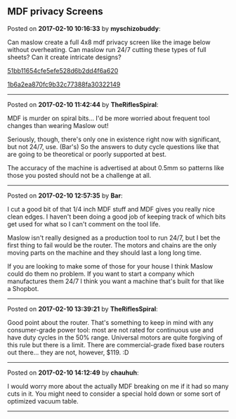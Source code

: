 ## MDF privacy Screens
Posted on **2017-02-10 10:16:33** by **myschizobuddy**:

Can maslow create a full 4x8 mdf privacy screen like the image below without overheating. Can maslow run 24/7 cutting these types of full sheets?  Can it create intricate designs?

[51bb11654cfe5efe528d6b2dd4f6a620](/images/yb/ybvi_51bb11654cfe5efe528d6b2dd4f6a620.jpg.jpg) 



 [1b6a2ea870fc9b32c77388fa30322149](/images/jg/jgx0_1b6a2ea870fc9b32c77388fa30322149.jpg.jpg)

---

Posted on **2017-02-10 11:42:44** by **TheRiflesSpiral**:

MDF is murder on spiral bits... I'd be more worried about frequent tool changes than wearing Maslow out!



Seriously, though, there's only one in existence right now with significant, but not 24/7, use. (Bar's) So the answers to duty cycle questions like that are going to be theoretical or poorly supported at best.



The accuracy of the machine is advertised at about 0.5mm so patterns like those you posted should not be a challenge at all.

---

Posted on **2017-02-10 12:57:35** by **Bar**:

I cut a good bit of that 1/4 inch MDF stuff and MDF gives you really nice clean edges. I haven't been doing a good job of keeping track of which bits get used for what so I can't comment on the tool life.



Maslow isn't really designed as a production tool to run 24/7, but I bet the first thing to fail would be the router. The motors and chains are the only moving parts on the machine and they should last a long long time.



If you are looking to make some of those for your house I think Maslow could do them no problem. If you want to start a company which manufactures them 24/7 I think you want a machine that's built for that like a Shopbot.

---

Posted on **2017-02-10 13:39:21** by **TheRiflesSpiral**:

Good point about the router. That's something to keep in mind with any consumer-grade power tool: most are not rated for continuous use and have duty cycles in the 50% range. Universal motors are quite forgiving of this rule but there is a limit. There are commercial-grade fixed base routers out there... they are not, however, $119. :D

---

Posted on **2017-02-10 14:12:49** by **chauhuh**:

I would worry more about the actually MDF breaking on me if it had so many cuts in it. You might need to consider a special hold down or some sort of optimized vacuum table.

---

